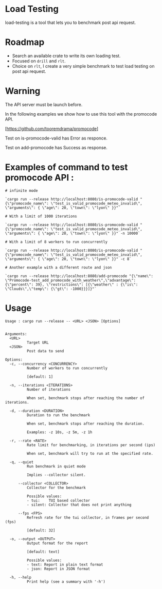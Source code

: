 # Load Testing

load-testing is a tool that lets you to benchmark post api request.

# Roadmap
- Search an available crate to write its own loading test.
- Focused on `drill` and `rlt`.
- Choice on `rlt`, I create a very simple benchmark to test load testing on post api request.

# Warning

The API server must be launch before.

In the following examples we show how to use this tool with the promocode API. 

[https://github.com/tooremdrama/promocode]

Test on is-promocode-valid has Error as responce.

Test on add-promocode has Success as response.


# Examples of command to test promocode API :

```
# infinite mode

`cargo run --release http://localhost:8080/is-promocode-valid "{\"promocode_name\": \"test_is_valid_promocode_meteo_invalid\", \"arguments\": { \"age\": 20, \"town\": \"lyon\" }}"`

# With a limit of 1000 iterations

`cargo run --release http://localhost:8080/is-promocode-valid "{\"promocode_name\": \"test_is_valid_promocode_meteo_invalid\", \"arguments\": { \"age\": 20, \"town\": \"lyon\" }}" -n 10000`

# With a limit of 8 workers to run concurrently

`cargo run --release http://localhost:8080/is-promocode-valid "{\"promocode_name\": \"test_is_valid_promocode_meteo_invalid\", \"arguments\": { \"age\": 20, \"town\": \"lyon\" }}" -c 8`

# Another example with a different route and json

`cargo run --release http://localhost:8080/add-promocode "{\"name\": \"Promocode-test_add_promocode_with_weather\",\"advantage\": {\"percent\": 39}, \"restrictions\": [{\"weather\" : {\"is\": \"Clouds\",\"temp\": {\"gt\": -1000}}}]}"`
```


# Usage

```
Usage : cargo run --release -- <URL> <JSON> [Options]


Arguments:
  <URL>
          Target URL
  <JSON>
          Post data to send

Options:
  -c, --concurrency <CONCURRENCY>
          Number of workers to run concurrently

          [default: 1]

  -n, --iterations <ITERATIONS>
          Number of iterations

          When set, benchmark stops after reaching the number of iterations.

  -d, --duration <DURATION>
          Duration to run the benchmark

          When set, benchmark stops after reaching the duration.

          Examples: -z 10s, -z 5m, -z 1h

  -r, --rate <RATE>
          Rate limit for benchmarking, in iterations per second (ips)

          When set, benchmark will try to run at the specified rate.

  -q, --quiet
          Run benchmark in quiet mode

          Implies --collector silent.

      --collector <COLLECTOR>
          Collector for the benchmark

          Possible values:
          - tui:    TUI based collector
          - silent: Collector that does not print anything

      --fps <FPS>
          Refresh rate for the tui collector, in frames per second (fps)

          [default: 32]

  -o, --output <OUTPUT>
          Output format for the report

          [default: text]

          Possible values:
          - text: Report in plain text format
          - json: Report in JSON format

  -h, --help
          Print help (see a summary with '-h')
```
